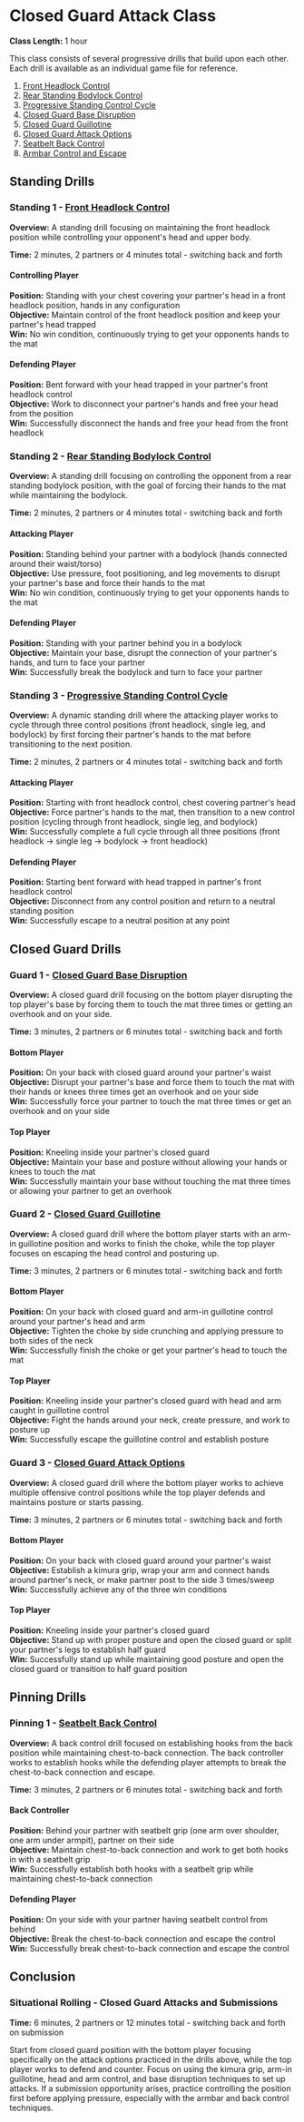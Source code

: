 # Closed Guard Attack Class
**Class Length:** 1 hour

This class consists of several progressive drills that build upon each other. Each drill is available as an individual game file for reference.

1. [Front Headlock Control](https://mennlo.github.io/grappling-games/md-viewer.html?file=games/standing/front-headlock-control.md)
2. [Rear Standing Bodylock Control](https://mennlo.github.io/grappling-games/md-viewer.html?file=games/standing/rear-standing-bodylock-control.md)
3. [Progressive Standing Control Cycle](https://mennlo.github.io/grappling-games/md-viewer.html?file=games/standing/progressive-standing-control-cycle.md)
4. [Closed Guard Base Disruption](https://mennlo.github.io/grappling-games/md-viewer.html?file=games/guard/closed/closed-guard-base-disruption.md)
4. [Closed Guard Guillotine](https://mennlo.github.io/grappling-games/md-viewer.html?file=games/guard/closed/closed-guard-guillotine.md)
5. [Closed Guard Attack Options](https://mennlo.github.io/grappling-games/md-viewer.html?file=games/guard/closed/closed-guard-attack-options.md)
6. [Seatbelt Back Control](https://mennlo.github.io/grappling-games/md-viewer.html?file=games/pinning/seatbelt-back-control.md)
7. [Armbar Control and Escape](https://mennlo.github.io/grappling-games/md-viewer.html?file=games/pinning/armbar-control-and-escape.md)

## Standing Drills

### Standing 1 - [Front Headlock Control](https://mennlo.github.io/grappling-games/md-viewer.html?file=games/standing/front-headlock-control.md)

**Overview:** A standing drill focusing on maintaining the front headlock position while controlling your opponent's head and upper body.

**Time:** 2 minutes, 2 partners or 4 minutes total - switching back and forth

#### Controlling Player
**Position:** Standing with your chest covering your partner's head in a front headlock position, hands in any configuration  
**Objective:** Maintain control of the front headlock position and keep your partner's head trapped  
**Win:** No win condition, continuously trying to get your opponents hands to the mat  

#### Defending Player
**Position:** Bent forward with your head trapped in your partner's front headlock control  
**Objective:** Work to disconnect your partner's hands and free your head from the position  
**Win:** Successfully disconnect the hands and free your head from the front headlock  

### Standing 2 - [Rear Standing Bodylock Control](https://mennlo.github.io/grappling-games/md-viewer.html?file=games/standing/rear-standing-bodylock-control.md)

**Overview:** A standing drill focusing on controlling the opponent from a rear standing bodylock position, with the goal of forcing their hands to the mat while maintaining the bodylock.

**Time:** 2 minutes, 2 partners or 4 minutes total - switching back and forth

#### Attacking Player
**Position:** Standing behind your partner with a bodylock (hands connected around their waist/torso)  
**Objective:** Use pressure, foot positioning, and leg movements to disrupt your partner's base and force their hands to the mat  
**Win:** No win condition, continuously trying to get your opponents hands to the mat

#### Defending Player
**Position:** Standing with your partner behind you in a bodylock  
**Objective:** Maintain your base, disrupt the connection of your partner's hands, and turn to face your partner  
**Win:** Successfully break the bodylock and turn to face your partner  

### Standing 3 - [Progressive Standing Control Cycle](https://mennlo.github.io/grappling-games/md-viewer.html?file=games/standing/progressive-standing-control-cycle.md)

**Overview:** A dynamic standing drill where the attacking player works to cycle through three control positions (front headlock, single leg, and bodylock) by first forcing their partner's hands to the mat before transitioning to the next position.

**Time:** 2 minutes, 2 partners or 4 minutes total - switching back and forth

#### Attacking Player
**Position:** Starting with front headlock control, chest covering partner's head  
**Objective:** Force partner's hands to the mat, then transition to a new control position (cycling through front headlock, single leg, and bodylock)  
**Win:** Successfully complete a full cycle through all three positions (front headlock → single leg → bodylock → front headlock)  

#### Defending Player
**Position:** Starting bent forward with head trapped in partner's front headlock control  
**Objective:** Disconnect from any control position and return to a neutral standing position  
**Win:** Successfully escape to a neutral position at any point  

## Closed Guard Drills

### Guard 1 - [Closed Guard Base Disruption](https://mennlo.github.io/grappling-games/md-viewer.html?file=games/guard/closed/closed-guard-base-disruption.md)

**Overview:** A closed guard drill focusing on the bottom player disrupting the top player's base by forcing them to touch the mat three times or getting an overhook and on your side.

**Time:** 3 minutes, 2 partners or 6 minutes total - switching back and forth

#### Bottom Player
**Position:** On your back with closed guard around your partner's waist  
**Objective:** Disrupt your partner's base and force them to touch the mat with their hands or knees three times get an overhook and on your side  
**Win:** Successfully force your partner to touch the mat three times or get an overhook and on your side

#### Top Player
**Position:** Kneeling inside your partner's closed guard  
**Objective:** Maintain your base and posture without allowing your hands or knees to touch the mat  
**Win:** Successfully maintain your base without touching the mat three times or allowing your partner to get an overhook

### Guard 2 - [Closed Guard Guillotine](https://mennlo.github.io/grappling-games/md-viewer.html?file=games/guard/closed/closed-guard-guillotine.md)

**Overview:** A closed guard drill where the bottom player starts with an arm-in guillotine position and works to finish the choke, while the top player focuses on escaping the head control and posturing up.

**Time:** 3 minutes, 2 partners or 6 minutes total - switching back and forth

#### Bottom Player
**Position:** On your back with closed guard and arm-in guillotine control around your partner's head and arm  
**Objective:** Tighten the choke by side crunching and applying pressure to both sides of the neck  
**Win:** Successfully finish the choke or get your partner's head to touch the mat  

#### Top Player
**Position:** Kneeling inside your partner's closed guard with head and arm caught in guillotine control  
**Objective:** Fight the hands around your neck, create pressure, and work to posture up  
**Win:** Successfully escape the guillotine control and establish posture  

### Guard 3 - [Closed Guard Attack Options](https://mennlo.github.io/grappling-games/md-viewer.html?file=games/guard/closed/closed-guard-attack-options.md)

**Overview:** A closed guard drill where the bottom player works to achieve multiple offensive control positions while the top player defends and maintains posture or starts passing.

**Time:** 3 minutes, 2 partners or 6 minutes total - switching back and forth

#### Bottom Player
**Position:** On your back with closed guard around your partner's waist  
**Objective:** Establish a kimura grip, wrap your arm and connect hands around partner's neck, or make partner post to the side 3 times/sweep  
**Win:** Successfully achieve any of the three win conditions

#### Top Player
**Position:** Kneeling inside your partner's closed guard  
**Objective:** Stand up with proper posture and open the closed guard or split your partner's legs to establish half guard  
**Win:** Successfully stand up while maintaining good posture and open the closed guard or transition to half guard position

## Pinning Drills

### Pinning 1 - [Seatbelt Back Control](https://mennlo.github.io/grappling-games/md-viewer.html?file=games/pinning/seatbelt-back-control.md)

**Overview:** A back control drill focused on establishing hooks from the back position while maintaining chest-to-back connection. The back controller works to establish hooks while the defending player attempts to break the chest-to-back connection and escape.

**Time:** 3 minutes, 2 partners or 6 minutes total - switching back and forth

#### Back Controller
**Position:** Behind your partner with seatbelt grip (one arm over shoulder, one arm under armpit), partner on their side  
**Objective:** Maintain chest-to-back connection and work to get both hooks in with a seatbelt grip  
**Win:** Successfully establish both hooks with a seatbelt grip while maintaining chest-to-back connection  

#### Defending Player
**Position:** On your side with your partner having seatbelt control from behind  
**Objective:** Break the chest-to-back connection and escape the control  
**Win:** Successfully break chest-to-back connection and escape the control  

## Conclusion

### Situational Rolling - Closed Guard Attacks and Submissions
**Time:** 6 minutes, 2 partners or 12 minutes total - switching back and forth on submission

Start from closed guard position with the bottom player focusing specifically on the attack options practiced in the drills above, while the top player works to defend and counter. Focus on using the kimura grip, arm-in guillotine, head and arm control, and base disruption techniques to set up attacks. If a submission opportunity arises, practice controlling the position first before applying pressure, especially with the armbar and back control techniques.
